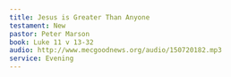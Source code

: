 ```yaml
---
title: Jesus is Greater Than Anyone
testament: New
pastor: Peter Marson
book: Luke 11 v 13-32
audio: http://www.mecgoodnews.org/audio/150720182.mp3
service: Evening
---
```

